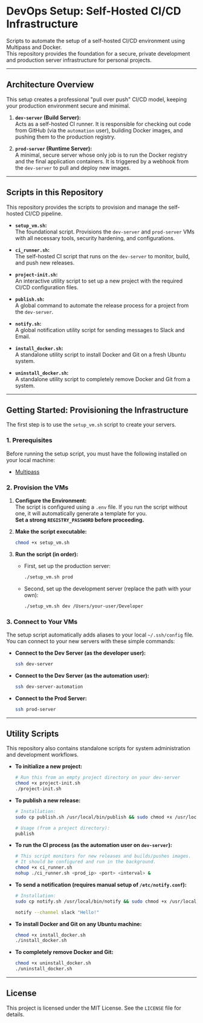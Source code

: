 # DevOps Setup: Self-Hosted CI/CD Infrastructure

Scripts to automate the setup of a self-hosted CI/CD environment using Multipass and Docker.  
This repository provides the foundation for a secure, private development and production server infrastructure for personal projects.

---

## Architecture Overview

This setup creates a professional "pull over push" CI/CD model, keeping your production environment secure and minimal.

1. **`dev-server` (Build Server):**  
   Acts as a self-hosted CI runner. It is responsible for checking out code from GitHub (via the `automation` user), building Docker images, and pushing them to the production registry.

2. **`prod-server` (Runtime Server):**  
   A minimal, secure server whose only job is to run the Docker registry and the final application containers. It is triggered by a webhook from the `dev-server` to pull and deploy new images.

---

## Scripts in this Repository

This repository provides the scripts to provision and manage the self-hosted CI/CD pipeline.

- **`setup_vm.sh`:**  
  The foundational script. Provisions the `dev-server` and `prod-server` VMs with all necessary tools, security hardening, and configurations.

- **`ci_runner.sh`:**  
  The self-hosted CI script that runs on the `dev-server` to monitor, build, and push new releases.

- **`project-init.sh`:**  
  An interactive utility script to set up a new project with the required CI/CD configuration files.

- **`publish.sh`:**  
  A global command to automate the release process for a project from the `dev-server`.

- **`notify.sh`:**  
  A global notification utility script for sending messages to Slack and Email.

- **`install_docker.sh`:**  
  A standalone utility script to install Docker and Git on a fresh Ubuntu system.

- **`uninstall_docker.sh`:**  
  A standalone utility script to completely remove Docker and Git from a system.

---

## Getting Started: Provisioning the Infrastructure

The first step is to use the `setup_vm.sh` script to create your servers.

### 1. Prerequisites

Before running the setup script, you must have the following installed on your local machine:

- [Multipass](https://canonical.com/multipass/install)

### 2. Provision the VMs

1. **Configure the Environment:**  
   The script is configured using a `.env` file. If you run the script without one, it will automatically generate a template for you.  
   **Set a strong `REGISTRY_PASSWORD` before proceeding.**

2. **Make the script executable:**

   ```bash
   chmod +x setup_vm.sh
   ```

3. **Run the script (in order):**

   - First, set up the production server:

     ```bash
     ./setup_vm.sh prod
     ```

   - Second, set up the development server (replace the path with your own):

     ```bash
     ./setup_vm.sh dev /Users/your-user/Developer
     ```

### 3. Connect to Your VMs

The setup script automatically adds aliases to your local `~/.ssh/config` file. You can connect to your new servers with these simple commands:

- **Connect to the Dev Server (as the developer user):**

  ```bash
  ssh dev-server
  ```

- **Connect to the Dev Server (as the automation user):**

  ```bash
  ssh dev-server-automation
  ```

- **Connect to the Prod Server:**

  ```bash
  ssh prod-server
  ```

---

## Utility Scripts

This repository also contains standalone scripts for system administration and development workflows.

- **To initialize a new project:**

  ```bash
  # Run this from an empty project directory on your dev-server
  chmod +x project-init.sh
  ./project-init.sh
  ```

- **To publish a new release:**

  ```bash
  # Installation:
  sudo cp publish.sh /usr/local/bin/publish && sudo chmod +x /usr/local/bin/publish

  # Usage (from a project directory):
  publish
  ```

- **To run the CI process (as the automation user on `dev-server`):**

  ```bash
  # This script monitors for new releases and builds/pushes images.
  # It should be configured and run in the background.
  chmod +x ci_runner.sh
  nohup ./ci_runner.sh <prod_ip> <port> <interval> &
  ```

- **To send a notification (requires manual setup of `/etc/notify.conf`):**

  ```bash
  # Installation:
  sudo cp notify.sh /usr/local/bin/notify && sudo chmod +x /usr/local/bin/notify

  notify --channel slack "Hello!"
  ```

- **To install Docker and Git on any Ubuntu machine:**

  ```bash
  chmod +x install_docker.sh
  ./install_docker.sh
  ```

- **To completely remove Docker and Git:**

  ```bash
  chmod +x uninstall_docker.sh
  ./uninstall_docker.sh
  ```

---

## License

This project is licensed under the MIT License. See the `LICENSE` file for details.
